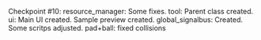 Checkpoint #10:
    resource_manager: Some fixes.
    tool: Parent class created.
    ui: Main UI created. Sample preview created.
    global_signalbus: Created. Some scritps adjusted.
    pad+ball: fixed collisions
